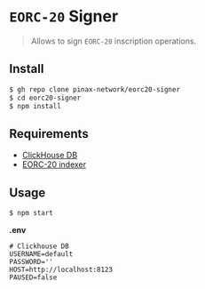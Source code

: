 # `EORC-20` Signer

> Allows to sign `EORC-20` inscription operations.

## Install

```bash
$ gh repo clone pinax-network/eorc20-signer
$ cd eorc20-signer
$ npm install
```

## Requirements

- [ClickHouse DB](https://clickhouse.com/)
- [EORC-20 indexer](https://github.com/pinax-network/eorc20-indexer)

## Usage

```bash
$ npm start
```

**.env**

```env
# Clickhouse DB
USERNAME=default
PASSWORD=''
HOST=http://localhost:8123
PAUSED=false
```

